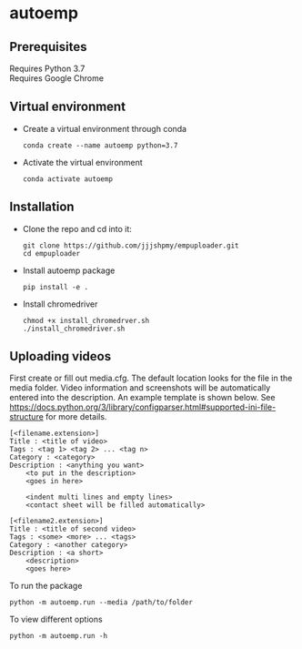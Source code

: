 # autoemp

## Prerequisites
Requires Python 3.7  
Requires Google Chrome

## Virtual environment
- Create a virtual environment through conda
    ```
    conda create --name autoemp python=3.7
    ```

- Activate the virtual environment
    ```
    conda activate autoemp
    ```

## Installation
- Clone the repo and cd into it:
    ```
    git clone https://github.com/jjjshpmy/empuploader.git
    cd empuploader
    ```
- Install autoemp package
    ```
    pip install -e .
    ```

- Install chromedriver
    ```
    chmod +x install_chromedrver.sh
    ./install_chromedriver.sh
    ```

## Uploading videos
First create or fill out media.cfg. The default location looks for the file in the media folder. Video information and screenshots will be automatically entered into the description. An example template is shown below. See https://docs.python.org/3/library/configparser.html#supported-ini-file-structure for more details.
```
[<filename.extension>]
Title : <title of video>
Tags : <tag 1> <tag 2> ... <tag n>
Category : <category>
Description : <anything you want>
    <to put in the description>
    <goes in here>
    
    <indent multi lines and empty lines>
    <contact sheet will be filled automatically>

[<filename2.extension>]
Title : <title of second video>
Tags : <some> <more> ... <tags>
Category : <another category>
Description : <a short>
    <description>
    <goes here>
```

To run the package
```
python -m autoemp.run --media /path/to/folder
```

To view different options
```
python -m autoemp.run -h
```
